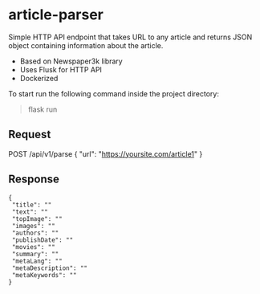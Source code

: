 # article-parser

Simple HTTP API endpoint that takes URL to any article and returns JSON object containing information about the article.

* Based on Newspaper3k library
* Uses Flusk for HTTP API
* Dockerized

To start run the following command inside the project directory:

> flask run


## Request

POST /api/v1/parse
{
  "url": "https://yoursite.com/article1"
}

## Response

```
{
 "title": ""
 "text": ""
 "topImage": ""
 "images": ""
 "authors": ""
 "publishDate": ""
 "movies": ""
 "summary": ""
 "metaLang": ""
 "metaDescription": ""
 "metaKeywords": ""
}
```
